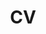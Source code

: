 ---
layout: cv
title: CV
nav: true
nav_order: 4
newtab: true
permalink: /assets/pdf/CV_LaTeX.pdf
---